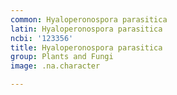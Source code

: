 ```yaml
---
common: Hyaloperonospora parasitica
latin: Hyaloperonospora parasitica
ncbi: '123356'
title: Hyaloperonospora parasitica
group: Plants and Fungi
image: .na.character

---
```

